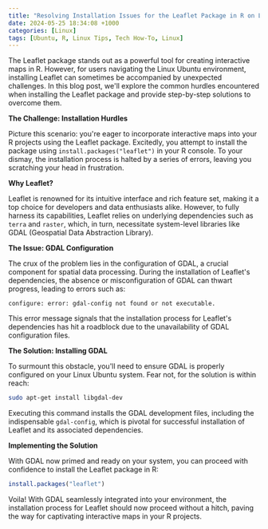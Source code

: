 ```yaml
---
title: "Resolving Installation Issues for the Leaflet Package in R on Linux Ubuntu"
date: 2024-05-25 18:34:08 +1000
categories: [Linux]
tags: [Ubuntu, R, Linux Tips, Tech How-To, Linux]
---
```


The Leaflet package stands out as a powerful tool for creating interactive maps in R. However, for users navigating the Linux Ubuntu environment, installing Leaflet can sometimes be accompanied by unexpected challenges. In this blog post, we'll explore the common hurdles encountered when installing the Leaflet package and provide step-by-step solutions to overcome them.

**The Challenge: Installation Hurdles**

Picture this scenario: you're eager to incorporate interactive maps into your R projects using the Leaflet package. Excitedly, you attempt to install the package using `install.packages("leaflet")` in your R console. To your dismay, the installation process is halted by a series of errors, leaving you scratching your head in frustration.

**Why Leaflet?**

Leaflet is renowned for its intuitive interface and rich feature set, making it a top choice for developers and data enthusiasts alike. However, to fully harness its capabilities, Leaflet relies on underlying dependencies such as `terra` and `raster`, which, in turn, necessitate system-level libraries like GDAL (Geospatial Data Abstraction Library).

**The Issue: GDAL Configuration**

The crux of the problem lies in the configuration of GDAL, a crucial component for spatial data processing. During the installation of Leaflet's dependencies, the absence or misconfiguration of GDAL can thwart progress, leading to errors such as:

```
configure: error: gdal-config not found or not executable.

```

This error message signals that the installation process for Leaflet's dependencies has hit a roadblock due to the unavailability of GDAL configuration files.

**The Solution: Installing GDAL**

To surmount this obstacle, you'll need to ensure GDAL is properly configured on your Linux Ubuntu system. Fear not, for the solution is within reach:

```bash
sudo apt-get install libgdal-dev

```

Executing this command installs the GDAL development files, including the indispensable `gdal-config`, which is pivotal for successful installation of Leaflet and its associated dependencies.

**Implementing the Solution**

With GDAL now primed and ready on your system, you can proceed with confidence to install the Leaflet package in R:

```r
install.packages("leaflet")

```

Voila! With GDAL seamlessly integrated into your environment, the installation process for Leaflet should now proceed without a hitch, paving the way for captivating interactive maps in your R projects.

